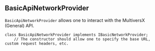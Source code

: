 ## BasicApiNetworkProvider

`BasicApiNetworkProvider` allows one to interact with the MultiversX (General) API.

```
class BasicApiNetworkProvider implements IBasicNetworkProvider;
    // The constructor should allow one to specify the base URL, custom request headers, etc.
```
